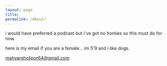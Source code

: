 ```yaml
---
layout: page
title: 
permalink: /About/
---
```


i would have preferred a podcast but i've got no homies so this must do for now.


here is my email if you are a female... im 5'9 and i like dogs.

mahyargholipor64@gmail.com 

